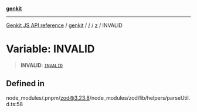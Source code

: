 [**genkit**](../../../README.md)

***

[Genkit JS API reference](../../../../README.md) / [genkit](../../../README.md) / [/](../../../README.md) / [z](../README.md) / INVALID

# Variable: INVALID

> **INVALID**: [`INVALID`](../type-aliases/INVALID.md)

## Defined in

node\_modules/.pnpm/zod@3.23.8/node\_modules/zod/lib/helpers/parseUtil.d.ts:58
